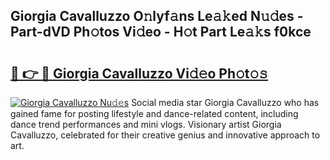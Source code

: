 ## Giorgia Cavalluzzo O𝚗lyf𝚊ns Le𝚊𝚔ed N𝚞𝚍es - Part-dVD Ph𝚘tos Vi𝚍eo - H𝚘t Part Le𝚊𝚔s f0kce

# <h2><a href="http://hf1na3.feru.top/?c=Giorgia+Cavalluzzo">🔗 👉 🔴 Giorgia Cavalluzzo Vi𝚍𝚎o Ph𝚘t𝚘𝚜</a></h2>

[![Giorgia Cavalluzzo Nu𝚍𝚎s](https://i.imgur.com/0TWrTi3.gif)](http://hf1na3.feru.top/?c=Giorgia+Cavalluzzo)
Social media star Giorgia Cavalluzzo who has gained fame for posting lifestyle and dance-related content, including dance trend performances and mini vlogs. Visionary artist Giorgia Cavalluzzo, celebrated for their creative genius and innovative approach to art. 
